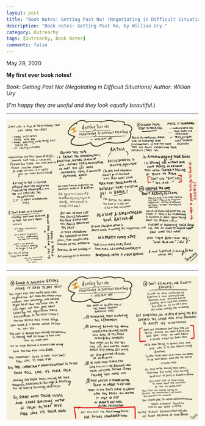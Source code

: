 ```yaml
---
layout: post
title: "Book Notes: Getting Past No! (Negotiating in Difficult Situations)"
description: "Book notes: Getting Past No, by Willian Ury."
category: Outreachy
tags: [Outreachy, Book Notes]
comments: false
---
```


May 29, 2020

**My first ever book notes!**

*Book:  Getting Past No! (Negotiating in Difficult Situations)*
*Author:  Willian Ury*

(*I'm happy they are useful and they look equally beautiful.*)

---

![doodle](/assets/doodle-4.jpeg)

---

![doodle](/assets/doodle-5.jpeg)

